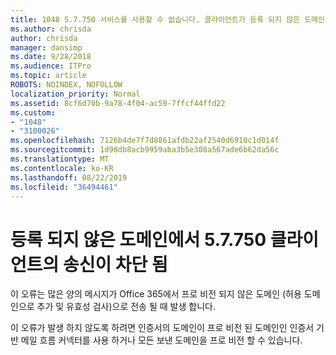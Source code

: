 ```yaml
---
title: 1048 5.7.750 서비스를 사용할 수 없습니다. 클라이언트가 등록 되지 않은 도메인에서 보내지 못하도록 차단 됨
ms.author: chrisda
author: chrisda
manager: dansimp
ms.date: 9/28/2018
ms.audience: ITPro
ms.topic: article
ROBOTS: NOINDEX, NOFOLLOW
localization_priority: Normal
ms.assetid: 8cf6d70b-9a78-4f04-ac59-7ffcf44ffd22
ms.custom:
- "1048"
- "3100026"
ms.openlocfilehash: 7126b4de7f7d8861afdb22af2540d6910c1d014f
ms.sourcegitcommit: 1d98db8acb9959aba3b5e308a567ade6b62da56c
ms.translationtype: MT
ms.contentlocale: ko-KR
ms.lasthandoff: 08/22/2019
ms.locfileid: "36494461"
---
```

# <a name="57750-client-blocked-from-sending-from-unregistered-domain"></a>등록 되지 않은 도메인에서 5.7.750 클라이언트의 송신이 차단 됨

이 오류는 많은 양의 메시지가 Office 365에서 프로 비전 되지 않은 도메인 (허용 도메인으로 추가 및 유효성 검사)으로 전송 될 때 발생 합니다.

이 오류가 발생 하지 않도록 하려면 인증서의 도메인이 프로 비전 된 도메인인 인증서 기반 메일 흐름 커넥터를 사용 하거나 모든 보낸 도메인을 프로 비전 할 수 있습니다.

